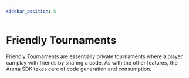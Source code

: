```yaml
---
sidebar_position: 5
---
```


# Friendly Tournaments

Friendly Tournaments are essentially private tournaments where a player can play with friends by sharing a code. As with the other features, the Arena SDK takes care of code generation and consumption.  